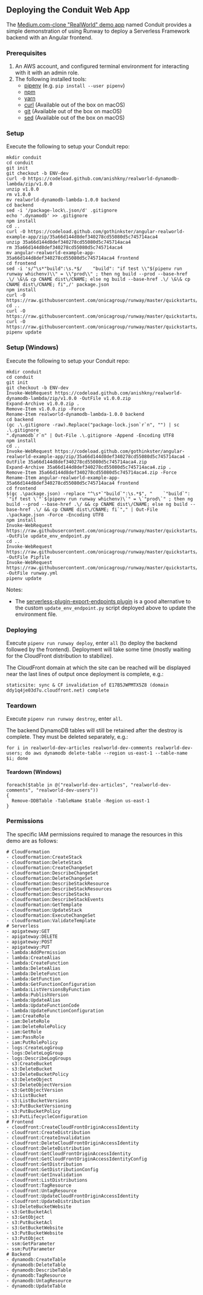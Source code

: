 ## Deploying the Conduit Web App

The [Medium.com-clone "RealWorld" demo app](https://github.com/gothinkster/realworld) named Conduit provides a simple demonstration of using Runway to deploy a Serverless Framework backend with an Angular frontend.

### Prerequisites

1. An AWS account, and configured terminal environment for interacting with it with an admin role.
2. The following installed tools:
    * [pipenv](https://docs.pipenv.org/) (e.g. `pip install --user pipenv`)
    * [npm](https://nodejs.org/en/)
    * [yarn](https://yarnpkg.com)
    * [curl](https://curl.haxx.se/)  (Available out of the box on macOS)
    * [git](https://git-scm.com/)  (Available out of the box on macOS)
    * [sed](https://www.gnu.org/software/sed/)  (Available out of the box on macOS)

### Setup

Execute the following to setup your Conduit repo:
```
mkdir conduit
cd conduit
git init
git checkout -b ENV-dev
curl -O https://codeload.github.com/anishkny/realworld-dynamodb-lambda/zip/v1.0.0
unzip v1.0.0
rm v1.0.0
mv realworld-dynamodb-lambda-1.0.0 backend
cd backend
sed -i '/package-lock\.json/d' .gitignore
echo '.dynamodb' >> .gitignore
npm install
cd ..
curl -O https://codeload.github.com/gothinkster/angular-realworld-example-app/zip/35a66d144d8def340278cd55080d5c745714aca4
unzip 35a66d144d8def340278cd55080d5c745714aca4
rm 35a66d144d8def340278cd55080d5c745714aca4
mv angular-realworld-example-app-35a66d144d8def340278cd55080d5c745714aca4 frontend
cd frontend
sed -i 's/^\s*"build":\s.*$/    "build": "if test \\"$(pipenv run runway whichenv)\\" = \\"prod\\" ; then ng build --prod --base-href .\/ \&\& cp CNAME dist\/CNAME; else ng build --base-href .\/ \&\& cp CNAME dist\/CNAME; fi",/' package.json
npm install
curl -O https://raw.githubusercontent.com/onicagroup/runway/master/quickstarts/conduit/update_env_endpoint.py
cd ..
curl -O https://raw.githubusercontent.com/onicagroup/runway/master/quickstarts/conduit/Pipfile
curl -O https://raw.githubusercontent.com/onicagroup/runway/master/quickstarts/conduit/runway.yml
pipenv update
```

### Setup (Windows)
Execute the following to setup your Conduit repo:
```
mkdir conduit
cd conduit
git init
git checkout -b ENV-dev
Invoke-WebRequest https://codeload.github.com/anishkny/realworld-dynamodb-lambda/zip/v1.0.0 -OutFile v1.0.0.zip
Expand-Archive v1.0.0.zip .
Remove-Item v1.0.0.zip -Force
Rename-Item realworld-dynamodb-lambda-1.0.0 backend
cd backend
(gc .\.gitignore -raw).Replace("package-lock.json`r`n", "") | sc .\.gitignore
".dynamodb`r`n" | Out-File .\.gitignore -Append -Encoding UTF8
npm install
cd ..
Invoke-WebRequest https://codeload.github.com/gothinkster/angular-realworld-example-app/zip/35a66d144d8def340278cd55080d5c745714aca4 -OutFile 35a66d144d8def340278cd55080d5c745714aca4.zip
Expand-Archive 35a66d144d8def340278cd55080d5c745714aca4.zip .
Remove-Item 35a66d144d8def340278cd55080d5c745714aca4.zip -Force
Rename-Item angular-realworld-example-app-35a66d144d8def340278cd55080d5c745714aca4 frontend
cd frontend
$(gc .\package.json) -replace "^\s*`"build`":\s.*$", "    `"build`": `"if test \`"`$(pipenv run runway whichenv)\`" = \`"prod\`" ; then ng build --prod --base-href .\/ && cp CNAME dist\/CNAME; else ng build --base-href .\/ && cp CNAME dist\/CNAME; fi`"," | Out-File .\package.json -Force -Encoding UTF8
npm install
Invoke-WebRequest https://raw.githubusercontent.com/onicagroup/runway/master/quickstarts/conduit/update_env_endpoint.py -OutFile update_env_endpoint.py
cd ..
Invoke-WebRequest https://raw.githubusercontent.com/onicagroup/runway/master/quickstarts/conduit/Pipfile -OutFile Pipfile
Invoke-WebRequest https://raw.githubusercontent.com/onicagroup/runway/master/quickstarts/conduit/runway.yml -OutFile runway.yml
pipenv update 
```

Notes:
  * The [serverless-plugin-export-endpoints plugin](https://github.com/ar90n/serverless-plugin-export-endpoints) is a good alternative to the custom `update_env_endpoint.py` script deployed above to update the environment file.

### Deploying

Execute `pipenv run runway deploy`, enter `all` (to deploy the backend followed by the frontend). Deployment will take some time (mostly waiting for the CloudFront distribution to stabilize).

The CloudFront domain at which the site can be reached will be displayed near the last lines of output once deployment is complete, e.g.:
```
staticsite: sync & CF invalidation of E17B5JWPMTX5Z8 (domain ddy1q4je03d7u.cloudfront.net) complete
```

### Teardown

Execute `pipenv run runway destroy`, enter `all`.

The backend DynamoDB tables will still be retained after the destroy is complete. They must be deleted separately, e.g.:
```
for i in realworld-dev-articles realworld-dev-comments realworld-dev-users; do aws dynamodb delete-table --region us-east-1 --table-name $i; done
```

#### Teardown (Windows)
```
foreach($table in @("realworld-dev-articles", "realworld-dev-comments", "realworld-dev-users"))
{
  Remove-DDBTable -TableName $table -Region us-east-1
}
```

### Permissions

The specific IAM permissions required to manage the resources in this demo are as follows:
```
# CloudFormation
- cloudformation:CreateStack
- cloudformation:DeleteStack
- cloudformation:CreateChangeSet
- cloudformation:DescribeChangeSet
- cloudformation:DeleteChangeSet
- cloudformation:DescribeStackResource
- cloudformation:DescribeStackResources
- cloudformation:DescribeStacks
- cloudformation:DescribeStackEvents
- cloudformation:GetTemplate
- cloudformation:UpdateStack
- cloudformation:ExecuteChangeSet
- cloudformation:ValidateTemplate
# Serverless
- apigateway:GET
- apigateway:DELETE
- apigateway:POST
- apigateway:PUT
- lambda:AddPermission
- lambda:CreateAlias
- lambda:CreateFunction
- lambda:DeleteAlias
- lambda:DeleteFunction
- lambda:GetFunction
- lambda:GetFunctionConfiguration
- lambda:ListVersionsByFunction
- lambda:PublishVersion
- lambda:UpdateAlias
- lambda:UpdateFunctionCode
- lambda:UpdateFunctionConfiguration
- iam:CreateRole
- iam:DeleteRole
- iam:DeleteRolePolicy
- iam:GetRole
- iam:PassRole
- iam:PutRolePolicy
- logs:CreateLogGroup
- logs:DeleteLogGroup
- logs:DescribeLogGroups
- s3:CreateBucket
- s3:DeleteBucket
- s3:DeleteBucketPolicy
- s3:DeleteObject
- s3:DeleteObjectVersion
- s3:GetObjectVersion
- s3:ListBucket
- s3:ListBucketVersions
- s3:PutBucketVersioning
- s3:PutBucketPolicy
- s3:PutLifecycleConfiguration
# Frontend
- cloudfront:CreateCloudFrontOriginAccessIdentity
- cloudfront:CreateDistribution
- cloudfront:CreateInvalidation
- cloudfront:DeleteCloudFrontOriginAccessIdentity
- cloudfront:DeleteDistribution
- cloudfront:GetCloudFrontOriginAccessIdentity
- cloudfront:GetCloudFrontOriginAccessIdentityConfig
- cloudfront:GetDistribution
- cloudfront:GetDistributionConfig
- cloudfront:GetInvalidation
- cloudfront:ListDistributions
- cloudfront:TagResource
- cloudfront:UntagResource
- cloudfront:UpdateCloudFrontOriginAccessIdentity
- cloudfront:UpdateDistribution
- s3:DeleteBucketWebsite
- s3:GetBucketAcl
- s3:GetObject
- s3:PutBucketAcl
- s3:GetBucketWebsite
- s3:PutBucketWebsite
- s3:PutObject
- ssm:GetParameter
- ssm:PutParameter
# Backend
- dynamodb:CreateTable
- dynamodb:DeleteTable
- dynamodb:DescribeTable
- dynamodb:TagResource
- dynamodb:UntagResource
- dynamodb:UpdateTable
```
